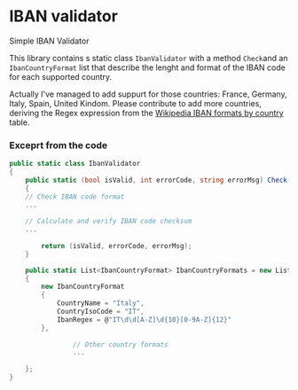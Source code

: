 # IBAN validator
Simple IBAN Validator

This library contains s static class `IbanValidator` with a method `Check`and an `IbanCountryFormat` list that describe the lenght and format of the IBAN code for each supported country.

Actually I've managed to add suppurt for those countries: France, Germany, Italy, Spain, United Kindom.
Please contribute to add more countries, deriving the Regex expression from the [Wikipedia IBAN formats by country](https://en.wikipedia.org/wiki/International_Bank_Account_Number) table.

### Exceprt from the code

``` csharp
public static class IbanValidator
{
	public static (bool isValid, int errorCode, string errorMsg) Check(string iban)
	{
    // Check IBAN code format
    ...
    
    // Calculate and verify IBAN code checksum 
    ...
    
		return (isValid, errorCode, errorMsg);
	}

	public static List<IbanCountryFormat> IbanCountryFormats = new List<IbanCountryFormat>
	{
		new IbanCountryFormat
		{
			CountryName = "Italy",
			CountryIsoCode = "IT",
			IbanRegex = @"IT\d\d[A-Z]\d{10}[0-9A-Z]{12}"
		},
    
                // Other country formats
                ...
    
	};
}
```

